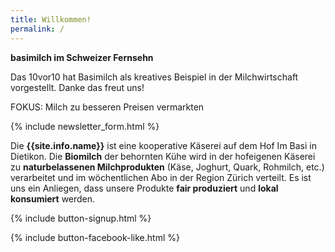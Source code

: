 ```yaml
---
title: Willkommen!
permalink: /
---
```


<div class="alert alert-success" role="alert" data-href="https://www.srf.ch/play/tv/10vor10/video/fokus-milch-zu-besseren-preisen-vermarkten?id=7ff6122e-25fa-4df0-8859-5057545c0724&fbclid=IwAR1dKkIlR154s6tRUTXvv9Hk0eSYdWD3ve_rjVQ3f2RonXKJy8TCU-X4zZo/">
  <div style="font-weight:bold;">
  basimilch im Schweizer Fernsehn
  </div>

Das 10vor10 hat Basimilch als kreatives Beispiel in der Milchwirtschaft vorgestellt. Danke das freut uns!



FOKUS: Milch zu besseren Preisen vermarkten
  
   </div>  
   
{% include newsletter_form.html %}


Die **{{site.info.name}}** ist eine kooperative Käserei auf dem
Hof Im Basi in Dietikon. Die **Biomilch** der behornten Kühe wird in der
hofeigenen Käserei zu **naturbelassenen Milchprodukten** (Käse, Joghurt, Quark,
Rohmilch, etc.) verarbeitet und im wöchentlichen Abo in der Region
Zürich verteilt. Es ist uns ein Anliegen, dass unsere Produkte **fair produziert**
und **lokal konsumiert** werden.

{% include button-signup.html %}   

{% include button-facebook-like.html %}


